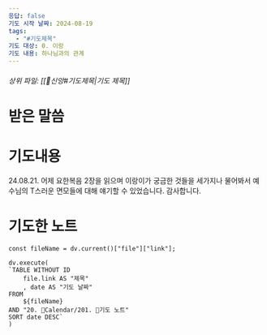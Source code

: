 ```yaml
---
응답: false
기도 시작 날짜: 2024-08-19
tags:
  - "#기도제목"
기도 대상: 0. 이랑
기도 내용: 하나님과의 관계
---
```

###### 상위 파일: [[🧭신앙#기도제목|기도 제목]]

# 받은 말씀

# 기도내용
24.08.21.
어제 요한복음 2장을 읽으며 이랑이가 궁금한 것들을 세가지나 물어봐서 예수님의 T스러운 면모들에 대해 얘기할 수 있었습니다. 감사합니다.

# 기도한 노트
```dataviewjs
const fileName = dv.current()["file"]["link"];

dv.execute(
`TABLE WITHOUT ID
	file.link AS "제목"
	, date AS "기도 날짜"
FROM
	${fileName}
AND "20. 📅Calendar/201. 🙏기도 노트"
SORT date DESC`
)
```


